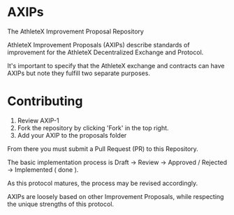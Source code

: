 # AXIPs

The AthleteX Improvement Proposal Repository

AthleteX Improvement Proposals (AXIPs) describe standards of improvement for the AthleteX Decentralized Exchange and Protocol.  

It's important to specify that the AthleteX exchange and contracts can have AXIPs but note they fulfill two separate purposes.

# Contributing

1. Review AXIP-1
2. Fork the repository by clicking 'Fork' in the top right.
3. Add your AXIP to the proposals folder

From there you must submit a Pull Request (PR) to this Repository.

The basic implementation process is Draft -> Review -> Approved / Rejected -> Implemented ( done ).

As this protocol matures, the process may be revised accordingly.

AXIPs are loosely based on other Improvement Proposals, while respecting the unique strengths of this protocol.  

